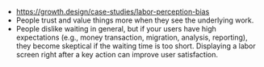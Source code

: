 - https://growth.design/case-studies/labor-perception-bias
- People trust and value things more when they see the underlying work.
- People dislike waiting in general, but if your users have high expectations (e.g., money transaction, migration, analysis, reporting), they become skeptical if the waiting time is too short. Displaying a labor screen right after a key action can improve user satisfaction.